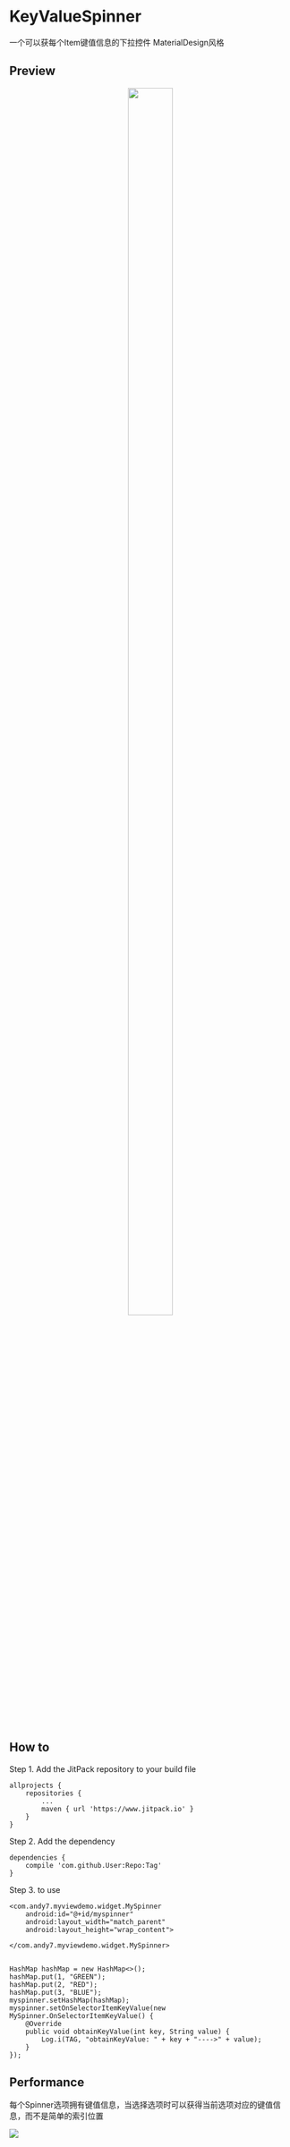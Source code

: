 # KeyValueSpinner
一个可以获每个Item键值信息的下拉控件
MaterialDesign风格

## Preview ##
<center>
<img src="https://github.com/autotrans/KeyValueSpinner/blob/master/pic/preview.png?raw=true" width="40%" height="75%" />
</center>

## How to ##
Step 1. Add the JitPack repository to your build file

	allprojects {
		repositories {
			...
			maven { url 'https://www.jitpack.io' }
		}
	}
Step 2. Add the dependency

	dependencies {
		compile 'com.github.User:Repo:Tag'
	}

Step 3. to use

	<com.andy7.myviewdemo.widget.MySpinner
        android:id="@+id/myspinner"
        android:layout_width="match_parent"
        android:layout_height="wrap_content">

    </com.andy7.myviewdemo.widget.MySpinner>


	HashMap hashMap = new HashMap<>();
    hashMap.put(1, "GREEN");
    hashMap.put(2, "RED");
    hashMap.put(3, "BLUE");
    myspinner.setHashMap(hashMap);
    myspinner.setOnSelectorItemKeyValue(new MySpinner.OnSelectorItemKeyValue() {
        @Override
        public void obtainKeyValue(int key, String value) {
            Log.i(TAG, "obtainKeyValue: " + key + "---->" + value);
        }
    });

## Performance ##
每个Spinner选项拥有键值信息，当选择选项时可以获得当前选项对应的键值信息，而不是简单的索引位置

![](https://github.com/autotrans/KeyValueSpinner/blob/master/pic/performance.png?raw=true)
